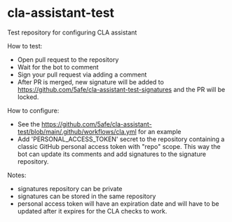 # cla-assistant-test
Test repository for configuring CLA assistant

How to test:
- Open pull request to the repository
- Wait for the bot to comment
- Sign your pull request via adding a comment
- After PR is merged, new signature will be added to https://github.com/5afe/cla-assistant-test-signatures and the PR will be locked.

How to configure:
- See the https://github.com/5afe/cla-assistant-test/blob/main/.github/workflows/cla.yml for an example
- Add 'PERSONAL_ACCESS_TOKEN' secret to the repository containing a classic GitHub personal access token with "repo" scope. This way the bot can update its comments and add signatures to the signature repository.

Notes:
- signatures repository can be private
- signatures can be stored in the same repository
- personal access token will have an expiration date and will have to be updated after it expires for the CLA checks to work.
